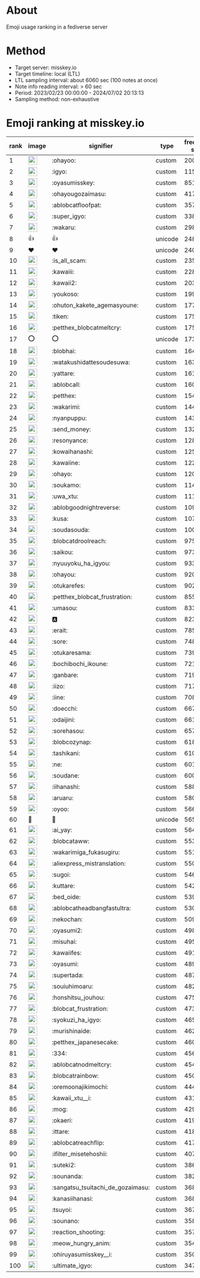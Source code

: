 # About
Emoji usage ranking in a fediverse server

# Method
- Target server: misskey.io
- Target timeline: local (LTL)
- LTL sampling interval: about 6060 sec (100 notes at once)
- Note info reading interval: > 60 sec
- Period: 2023/02/23 00:00:00 - 2024/07/02 20:13:13 
- Sampling method: non-exhaustive

# Emoji ranking at misskey.io

|rank|image|signifier|type|frequency score|
|----|----|----|----|----|
|1|<img height="24" src="https://misskey.io/emoji/ohayoo.webp">|:ohayoo:|custom|200814|
|2|<img height="24" src="https://misskey.io/emoji/igyo.webp">|:igyo:|custom|115053|
|3|<img height="24" src="https://misskey.io/emoji/oyasumisskey.webp">|:oyasumisskey:|custom|85155|
|4|<img height="24" src="https://misskey.io/emoji/ohayougozaimasu.webp">|:ohayougozaimasu:|custom|41743|
|5|<img height="24" src="https://misskey.io/emoji/ablobcatfloofpat.webp">|:ablobcatfloofpat:|custom|35770|
|6|<img height="24" src="https://misskey.io/emoji/super_igyo.webp">|:super_igyo:|custom|33899|
|7|<img height="24" src="https://misskey.io/emoji/wakaru.webp">|:wakaru:|custom|29810|
|8|👍|👍|unicode|24829|
|9|❤|❤|unicode|24001|
|10|<img height="24" src="https://misskey.io/emoji/is_all_scam.webp">|:is_all_scam:|custom|23564|
|11|<img height="24" src="https://misskey.io/emoji/kawaiii.webp">|:kawaiii:|custom|22801|
|12|<img height="24" src="https://misskey.io/emoji/kawaii2.webp">|:kawaii2:|custom|20331|
|13|<img height="24" src="https://misskey.io/emoji/youkoso.webp">|:youkoso:|custom|19983|
|14|<img height="24" src="https://misskey.io/emoji/ohuton_kakete_agemasyoune.webp">|:ohuton_kakete_agemasyoune:|custom|17741|
|15|<img height="24" src="https://misskey.io/emoji/tiken.webp">|:tiken:|custom|17596|
|16|<img height="24" src="https://misskey.io/emoji/petthex_blobcatmeltcry.webp">|:petthex_blobcatmeltcry:|custom|17547|
|17|⭕|⭕|unicode|17379|
|18|<img height="24" src="https://misskey.io/emoji/blobhai.webp">|:blobhai:|custom|16404|
|19|<img height="24" src="https://misskey.io/emoji/watakushidattesoudesuwa.webp">|:watakushidattesoudesuwa:|custom|16385|
|20|<img height="24" src="https://misskey.io/emoji/yattare.webp">|:yattare:|custom|16116|
|21|<img height="24" src="https://misskey.io/emoji/ablobcall.webp">|:ablobcall:|custom|16095|
|22|<img height="24" src="https://misskey.io/emoji/petthex.webp">|:petthex:|custom|15430|
|23|<img height="24" src="https://misskey.io/emoji/wakarimi.webp">|:wakarimi:|custom|14422|
|24|<img height="24" src="https://misskey.io/emoji/nyanpuppu.webp">|:nyanpuppu:|custom|14377|
|25|<img height="24" src="https://misskey.io/emoji/send_money.webp">|:send_money:|custom|13296|
|26|<img height="24" src="https://misskey.io/emoji/resonyance.webp">|:resonyance:|custom|12800|
|27|<img height="24" src="https://misskey.io/emoji/kowaihanashi.webp">|:kowaihanashi:|custom|12599|
|28|<img height="24" src="https://misskey.io/emoji/kawaiine.webp">|:kawaiine:|custom|12231|
|29|<img height="24" src="https://misskey.io/emoji/ohayo.webp">|:ohayo:|custom|12084|
|30|<img height="24" src="https://misskey.io/emoji/soukamo.webp">|:soukamo:|custom|11441|
|31|<img height="24" src="https://misskey.io/emoji/uwa_xtu.webp">|:uwa_xtu:|custom|11117|
|32|<img height="24" src="https://misskey.io/emoji/ablobgoodnightreverse.webp">|:ablobgoodnightreverse:|custom|10921|
|33|<img height="24" src="https://misskey.io/emoji/kusa.webp">|:kusa:|custom|10764|
|34|<img height="24" src="https://misskey.io/emoji/soudasouda.webp">|:soudasouda:|custom|10054|
|35|<img height="24" src="https://misskey.io/emoji/blobcatdroolreach.webp">|:blobcatdroolreach:|custom|9751|
|36|<img height="24" src="https://misskey.io/emoji/saikou.webp">|:saikou:|custom|9738|
|37|<img height="24" src="https://misskey.io/emoji/nyuuyoku_ha_igyou.webp">|:nyuuyoku_ha_igyou:|custom|9339|
|38|<img height="24" src="https://misskey.io/emoji/ohayou.webp">|:ohayou:|custom|9202|
|39|<img height="24" src="https://misskey.io/emoji/otukarefes.webp">|:otukarefes:|custom|9020|
|40|<img height="24" src="https://misskey.io/emoji/petthex_blobcat_frustration.webp">|:petthex_blobcat_frustration:|custom|8554|
|41|<img height="24" src="https://misskey.io/emoji/umasou.webp">|:umasou:|custom|8333|
|42|<img height="24" src="https://misskey.io/emoji/a.webp">|:a:|custom|8236|
|43|<img height="24" src="https://misskey.io/emoji/erait.webp">|:erait:|custom|7852|
|44|<img height="24" src="https://misskey.io/emoji/sore.webp">|:sore:|custom|7483|
|45|<img height="24" src="https://misskey.io/emoji/otukaresama.webp">|:otukaresama:|custom|7394|
|46|<img height="24" src="https://misskey.io/emoji/bochibochi_ikoune.webp">|:bochibochi_ikoune:|custom|7218|
|47|<img height="24" src="https://misskey.io/emoji/ganbare.webp">|:ganbare:|custom|7192|
|48|<img height="24" src="https://misskey.io/emoji/iizo.webp">|:iizo:|custom|7174|
|49|<img height="24" src="https://misskey.io/emoji/iine.webp">|:iine:|custom|7088|
|50|<img height="24" src="https://misskey.io/emoji/doecchi.webp">|:doecchi:|custom|6678|
|51|<img height="24" src="https://misskey.io/emoji/odaijini.webp">|:odaijini:|custom|6614|
|52|<img height="24" src="https://misskey.io/emoji/sorehasou.webp">|:sorehasou:|custom|6576|
|53|<img height="24" src="https://misskey.io/emoji/blobcozynap.webp">|:blobcozynap:|custom|6180|
|54|<img height="24" src="https://misskey.io/emoji/tashikani.webp">|:tashikani:|custom|6106|
|55|<img height="24" src="https://misskey.io/emoji/ne.webp">|:ne:|custom|6011|
|56|<img height="24" src="https://misskey.io/emoji/soudane.webp">|:soudane:|custom|6008|
|57|<img height="24" src="https://misskey.io/emoji/iihanashi.webp">|:iihanashi:|custom|5885|
|58|<img height="24" src="https://misskey.io/emoji/aruaru.webp">|:aruaru:|custom|5804|
|59|<img height="24" src="https://misskey.io/emoji/oyoo.webp">|:oyoo:|custom|5668|
|60|🎉|🎉|unicode|5658|
|61|<img height="24" src="https://misskey.io/emoji/ai_yay.webp">|:ai_yay:|custom|5644|
|62|<img height="24" src="https://misskey.io/emoji/blobcataww.webp">|:blobcataww:|custom|5537|
|63|<img height="24" src="https://misskey.io/emoji/wakarimiga_fukasugiru.webp">|:wakarimiga_fukasugiru:|custom|5511|
|64|<img height="24" src="https://misskey.io/emoji/aliexpress_mistranslation.webp">|:aliexpress_mistranslation:|custom|5503|
|65|<img height="24" src="https://misskey.io/emoji/sugoi.webp">|:sugoi:|custom|5462|
|66|<img height="24" src="https://misskey.io/emoji/kuttare.webp">|:kuttare:|custom|5425|
|67|<img height="24" src="https://misskey.io/emoji/bed_oide.webp">|:bed_oide:|custom|5399|
|68|<img height="24" src="https://misskey.io/emoji/ablobcatheadbangfastultra.webp">|:ablobcatheadbangfastultra:|custom|5307|
|69|<img height="24" src="https://misskey.io/emoji/nekochan.webp">|:nekochan:|custom|5097|
|70|<img height="24" src="https://misskey.io/emoji/oyasumi2.webp">|:oyasumi2:|custom|4984|
|71|<img height="24" src="https://misskey.io/emoji/misuhai.webp">|:misuhai:|custom|4951|
|72|<img height="24" src="https://misskey.io/emoji/kawaiifes.webp">|:kawaiifes:|custom|4915|
|73|<img height="24" src="https://misskey.io/emoji/oyasumi.webp">|:oyasumi:|custom|4893|
|74|<img height="24" src="https://misskey.io/emoji/supertada.webp">|:supertada:|custom|4876|
|75|<img height="24" src="https://misskey.io/emoji/souiuhimoaru.webp">|:souiuhimoaru:|custom|4826|
|76|<img height="24" src="https://misskey.io/emoji/honshitsu_jouhou.webp">|:honshitsu_jouhou:|custom|4754|
|77|<img height="24" src="https://misskey.io/emoji/blobcat_frustration.webp">|:blobcat_frustration:|custom|4737|
|78|<img height="24" src="https://misskey.io/emoji/syokuzi_ha_igyo.webp">|:syokuzi_ha_igyo:|custom|4658|
|79|<img height="24" src="https://misskey.io/emoji/murishinaide.webp">|:murishinaide:|custom|4625|
|80|<img height="24" src="https://misskey.io/emoji/petthex_japanesecake.webp">|:petthex_japanesecake:|custom|4605|
|81|<img height="24" src="https://misskey.io/emoji/334.webp">|:334:|custom|4564|
|82|<img height="24" src="https://misskey.io/emoji/ablobcatnodmeltcry.webp">|:ablobcatnodmeltcry:|custom|4541|
|83|<img height="24" src="https://misskey.io/emoji/blobcatrainbow.webp">|:blobcatrainbow:|custom|4505|
|84|<img height="24" src="https://misskey.io/emoji/oremoonajikimochi.webp">|:oremoonajikimochi:|custom|4445|
|85|<img height="24" src="https://misskey.io/emoji/kawaii_xtu__i.webp">|:kawaii_xtu__i:|custom|4312|
|86|<img height="24" src="https://misskey.io/emoji/mog.webp">|:mog:|custom|4296|
|87|<img height="24" src="https://misskey.io/emoji/okaeri.webp">|:okaeri:|custom|4195|
|88|<img height="24" src="https://misskey.io/emoji/ittare.webp">|:ittare:|custom|4180|
|89|<img height="24" src="https://misskey.io/emoji/ablobcatreachflip.webp">|:ablobcatreachflip:|custom|4174|
|90|<img height="24" src="https://misskey.io/emoji/ifilter_misetehoshii.webp">|:ifilter_misetehoshii:|custom|4076|
|91|<img height="24" src="https://misskey.io/emoji/suteki2.webp">|:suteki2:|custom|3868|
|92|<img height="24" src="https://misskey.io/emoji/sounanda.webp">|:sounanda:|custom|3825|
|93|<img height="24" src="https://misskey.io/emoji/sangatsu_tsuitachi_de_gozaimasu.webp">|:sangatsu_tsuitachi_de_gozaimasu:|custom|3685|
|94|<img height="24" src="https://misskey.io/emoji/kanasiihanasi.webp">|:kanasiihanasi:|custom|3682|
|95|<img height="24" src="https://misskey.io/emoji/tsuyoi.webp">|:tsuyoi:|custom|3676|
|96|<img height="24" src="https://misskey.io/emoji/sounano.webp">|:sounano:|custom|3583|
|97|<img height="24" src="https://misskey.io/emoji/reaction_shooting.webp">|:reaction_shooting:|custom|3576|
|98|<img height="24" src="https://misskey.io/emoji/meow_hungry_anim.webp">|:meow_hungry_anim:|custom|3549|
|99|<img height="24" src="https://misskey.io/emoji/ohiruyasumisskey__i.webp">|:ohiruyasumisskey__i:|custom|3504|
|100|<img height="24" src="https://misskey.io/emoji/ultimate_igyo.webp">|:ultimate_igyo:|custom|3471|
